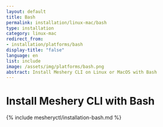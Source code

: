```yaml
---
layout: default
title: Bash
permalink: installation/linux-mac/bash
type: installation
category: linux-mac
redirect_from:
- installation/platforms/bash
display-title: "false"
language: en
list: include
image: /assets/img/platforms/bash.png
abstract: Install Meshery CLI on Linux or MacOS with Bash
---
```

# Install Meshery CLI with Bash

{% include mesheryctl/installation-bash.md %}
